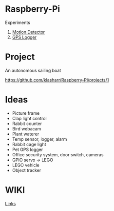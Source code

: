 # Raspberry-Pi

Experiments
 
1. [Motion Detector](https://github.com/klasharr/Raspberry-Pi/tree/master/motion_detection)
2. [GPS Logger](https://github.com/klasharr/Raspberry-Pi/tree/master/gps_basic_test)

# Project

An autonomous sailing boat

https://github.com/klasharr/Raspberry-Pi/projects/1


# Ideas

- Picture frame
- Clap light control
- Rabbit counter
- Bird webacam
- Plant waterer
- Temp sensor, logger, alarm
- Rabbit cage light
- Pet GPS logger
- Office security system, door switch, cameras
- GPIO servo -> LEGO
- LEGO vehicle
- Object tracker

# WIKI

[Links](https://github.com/klasharr/Raspberry-Pi/wiki)
